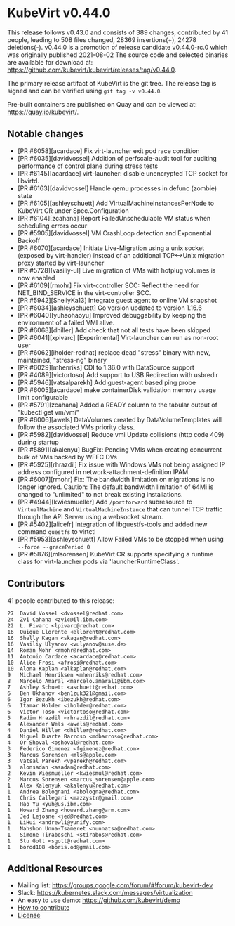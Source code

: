 KubeVirt v0.44.0
================

This release follows v0.43.0 and consists of 389 changes, contributed by 41 people, leading to 508 files changed, 28369 insertions(+), 24278 deletions(-).
v0.44.0 is a promotion of release candidate v0.44.0-rc.0 which was originally published 2021-08-02
The source code and selected binaries are available for download at: https://github.com/kubevirt/kubevirt/releases/tag/v0.44.0.

The primary release artifact of KubeVirt is the git tree. The release tag is
signed and can be verified using `git tag -v v0.44.0`.

Pre-built containers are published on Quay and can be viewed at: <https://quay.io/kubevirt/>.

Notable changes
---------------

- [PR #6058][acardace] Fix virt-launcher exit pod race condition
- [PR #6035][davidvossel] Addition of perfscale-audit tool for auditing performance of control plane during stress tests
- [PR #6145][acardace] virt-launcher: disable unencrypted TCP socket for libvirtd.
- [PR #6163][davidvossel] Handle qemu processes in defunc (zombie) state
- [PR #6105][ashleyschuett] Add VirtualMachineInstancesPerNode to KubeVirt CR under Spec.Configuration
- [PR #6104][zcahana] Report FailedUnschedulable VM status when scheduling errors occur
- [PR #5905][davidvossel] VM CrashLoop detection and Exponential Backoff
- [PR #6070][acardace] Initiate Live-Migration using a unix socket (exposed by virt-handler) instead of an additional TCP<->Unix migration proxy started by virt-launcher
- [PR #5728][vasiliy-ul] Live migration of VMs with hotplug volumes is now enabled
- [PR #6109][rmohr] Fix virt-controller SCC: Reflect the need for NET_BIND_SERVICE in the virt-controller SCC.
- [PR #5942][ShellyKa13] Integrate guest agent to online VM snapshot
- [PR #6034][ashleyschuett] Go version updated to version 1.16.6
- [PR #6040][yuhaohaoyu] Improved debuggability by keeping the environment of a failed VMI alive.
- [PR #6068][dhiller] Add check that not all tests have been skipped
- [PR #6041][xpivarc] [Experimental] Virt-launcher can run as non-root user
- [PR #6062][iholder-redhat] replace dead "stress" binary with new, maintained, "stress-ng" binary
- [PR #6029][mhenriks] CDI to 1.36.0 with DataSource support
- [PR #4089][victortoso] Add support to USB Redirection with usbredir
- [PR #5946][vatsalparekh] Add guest-agent based ping probe
- [PR #6005][acardace] make containerDisk validation memory usage limit configurable
- [PR #5791][zcahana] Added a READY column to the tabular output of "kubectl get vm/vmi"
- [PR #6006][awels] DataVolumes created by DataVolumeTemplates will follow the associated VMs priority class.
- [PR #5982][davidvossel] Reduce vmi Update collisions (http code 409) during startup
- [PR #5891][akalenyu] BugFix: Pending VMIs when creating concurrent bulk of VMs backed by WFFC DVs
- [PR #5925][rhrazdil] Fix issue with Windows VMs not being assigned IP address configured in network-attachment-definition IPAM.
- [PR #6007][rmohr] Fix: The bandwidth limitation on migrations is no longer ignored. Caution: The default bandwidth limitation of 64Mi is changed to "unlimited" to not break existing installations.
- [PR #4944][kwiesmueller] Add `/portforward` subresource to `VirtualMachine` and `VirtualMachineInstance` that can tunnel TCP traffic through the API Server using a websocket stream.
- [PR #5402][alicefr] Integration of libguestfs-tools and added new command `guestfs` to virtctl
- [PR #5953][ashleyschuett] Allow Failed VMs to be stopped when using `--force --gracePeriod 0`
- [PR #5876][mlsorensen] KubeVirt CR supports specifying a runtime class for virt-launcher pods via 'launcherRuntimeClass'.

Contributors
------------
41 people contributed to this release:

```
27	David Vossel <dvossel@redhat.com>
24	Zvi Cahana <zvic@il.ibm.com>
22	L. Pivarc <lpivarc@redhat.com>
16	Quique Llorente <ellorent@redhat.com>
16	Shelly Kagan <skagan@redhat.com>
16	Vasiliy Ulyanov <vulyanov@suse.de>
14	Roman Mohr <rmohr@redhat.com>
11	Antonio Cardace <acardace@redhat.com>
10	Alice Frosi <afrosi@redhat.com>
10	Alona Kaplan <alkaplan@redhat.com>
9	Michael Henriksen <mhenriks@redhat.com>
8	Marcelo Amaral <marcelo.amaral1@ibm.com>
7	Ashley Schuett <aschuett@redhat.com>
6	Ben Ukhanov <ben1zuk321@gmail.com>
6	Igor Bezukh <ibezukh@redhat.com>
6	Itamar Holder <iholder@redhat.com>
6	Victor Toso <victortoso@redhat.com>
5	Radim Hrazdil <rhrazdil@redhat.com>
4	Alexander Wels <awels@redhat.com>
4	Daniel Hiller <dhiller@redhat.com>
4	Miguel Duarte Barroso <mdbarroso@redhat.com>
4	Or Shoval <oshoval@redhat.com>
3	Federico Gimenez <fgimenez@redhat.com>
3	Marcus Sorensen <mls@apple.com>
3	Vatsal Parekh <vparekh@redhat.com>
3	alonsadan <asadan@redhat.com>
2	Kevin Wiesmueller <kwiesmul@redhat.com>
2	Marcus Sorensen <marcus_sorensen@apple.com>
1	Alex Kalenyuk <akalenyu@redhat.com>
1	Andrea Bolognani <abologna@redhat.com>
1	Chris Callegari <mazzystr@gmail.com>
1	Hao Yu <yuh@us.ibm.com>
1	Howard Zhang <howard.zhang@arm.com>
1	Jed Lejosne <jed@redhat.com>
1	LiHui <andrewli@yunify.com>
1	Nahshon Unna-Tsameret <nunnatsa@redhat.com>
1	Simone Tiraboschi <stirabos@redhat.com>
1	Stu Gott <sgott@redhat.com>
1	borod108 <boris.od@gmail.com>
```

Additional Resources
--------------------

- Mailing list: <https://groups.google.com/forum/#!forum/kubevirt-dev>
- Slack: <https://kubernetes.slack.com/messages/virtualization>
- An easy to use demo: <https://github.com/kubevirt/demo>
- [How to contribute][contributing]
- [License][license]

[contributing]: https://github.com/kubevirt/kubevirt/blob/main/CONTRIBUTING.md
[license]: https://github.com/kubevirt/kubevirt/blob/main/LICENSE
